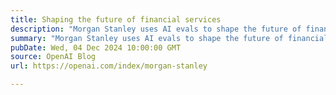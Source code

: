 ```yaml
---
title: Shaping the future of financial services
description: "Morgan Stanley uses AI evals to shape the future of financial services"
summary: "Morgan Stanley uses AI evals to shape the future of financial services"
pubDate: Wed, 04 Dec 2024 10:00:00 GMT
source: OpenAI Blog
url: https://openai.com/index/morgan-stanley

---
```


